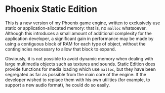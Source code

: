 # Phoenix Static Edition

This is a new version of my Phoenix game engine, written to exclusively use
static or application-allocated memory: that is, no `malloc` whatsoever.
Although this introduces a small amount of additional complexity for the
application developer, a significant gain in performance may be made by using a
contiguous block of RAM for each type of object, without the contingincies
necessary to allow that block to expand.

Obviously, it is not possible to avoid dynamic memory when dealing with large
multimedia objects such as textures and sounds. Static Edition does provide
functions for media loading which use `malloc`, but they have been segregated as
far as possible from the main core of the engine. If the developer wished to
replace them with his own utilities (for example, to support a new audio
format), he could do so easily.

